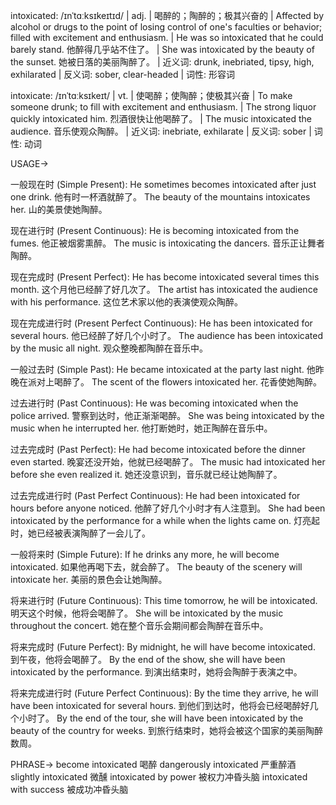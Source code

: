 intoxicated: /ɪnˈtɑːksɪkeɪtɪd/ | adj. | 喝醉的；陶醉的；极其兴奋的 | Affected by alcohol or drugs to the point of losing control of one's faculties or behavior; filled with excitement and enthusiasm. |  He was so intoxicated that he could barely stand. 他醉得几乎站不住了。 |  She was intoxicated by the beauty of the sunset. 她被日落的美丽陶醉了。 | 近义词: drunk, inebriated, tipsy, high, exhilarated | 反义词: sober, clear-headed | 词性: 形容词

intoxicate: /ɪnˈtɑːksɪkeɪt/ | vt. | 使喝醉；使陶醉；使极其兴奋 | To make someone drunk; to fill with excitement and enthusiasm. | The strong liquor quickly intoxicated him.  烈酒很快让他喝醉了。 | The music intoxicated the audience. 音乐使观众陶醉。 | 近义词: inebriate, exhilarate | 反义词: sober | 词性: 动词


USAGE->

一般现在时 (Simple Present):
He sometimes becomes intoxicated after just one drink. 他有时一杯酒就醉了。
The beauty of the mountains intoxicates her.  山的美景使她陶醉。

现在进行时 (Present Continuous):
He is becoming intoxicated from the fumes. 他正被烟雾熏醉。
The music is intoxicating the dancers. 音乐正让舞者陶醉。

现在完成时 (Present Perfect):
He has become intoxicated several times this month.  这个月他已经醉了好几次了。
The artist has intoxicated the audience with his performance.  这位艺术家以他的表演使观众陶醉。

现在完成进行时 (Present Perfect Continuous):
He has been intoxicated for several hours.  他已经醉了好几个小时了。
The audience has been intoxicated by the music all night.  观众整晚都陶醉在音乐中。

一般过去时 (Simple Past):
He became intoxicated at the party last night. 他昨晚在派对上喝醉了。
The scent of the flowers intoxicated her. 花香使她陶醉。

过去进行时 (Past Continuous):
He was becoming intoxicated when the police arrived. 警察到达时，他正渐渐喝醉。
She was being intoxicated by the music when he interrupted her.  他打断她时，她正陶醉在音乐中。

过去完成时 (Past Perfect):
He had become intoxicated before the dinner even started. 晚宴还没开始，他就已经喝醉了。
The music had intoxicated her before she even realized it.  她还没意识到，音乐就已经让她陶醉了。

过去完成进行时 (Past Perfect Continuous):
He had been intoxicated for hours before anyone noticed.  他醉了好几个小时才有人注意到。
She had been intoxicated by the performance for a while when the lights came on.  灯亮起时，她已经被表演陶醉了一会儿了。

一般将来时 (Simple Future):
If he drinks any more, he will become intoxicated. 如果他再喝下去，就会醉了。
The beauty of the scenery will intoxicate her.  美丽的景色会让她陶醉。

将来进行时 (Future Continuous):
This time tomorrow, he will be intoxicated. 明天这个时候，他将会喝醉了。
She will be intoxicated by the music throughout the concert.  她在整个音乐会期间都会陶醉在音乐中。

将来完成时 (Future Perfect):
By midnight, he will have become intoxicated.  到午夜，他将会喝醉了。
By the end of the show, she will have been intoxicated by the performance.  到演出结束时，她将会陶醉于表演之中。

将来完成进行时 (Future Perfect Continuous):
By the time they arrive, he will have been intoxicated for several hours.  到他们到达时，他将会已经喝醉好几个小时了。
By the end of the tour, she will have been intoxicated by the beauty of the country for weeks.  到旅行结束时，她将会被这个国家的美丽陶醉数周。


PHRASE->
become intoxicated  喝醉
dangerously intoxicated  严重醉酒
slightly intoxicated  微醺
intoxicated by power  被权力冲昏头脑
intoxicated with success  被成功冲昏头脑
